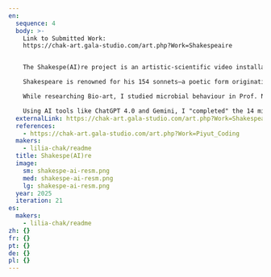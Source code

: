 ```yaml
---
en:
  sequence: 4
  body: >-
    Link to Submitted Work:
    https://chak-art.gala-studio.com/art.php?Work=Shakespeaire


    The Shakespe(AI)re project is an artistic-scientific video installation in the realm of AI-assisted art with artist-driven processing. Using cutting-edge technology, it combines microbiology and medieval poetry. This project explores human relationships through artistic means by examining the processes of interaction and communication among bacteria. The Shakespe(AI)re project exemplifies a hybrid practice, training AI to "think" at a high creative level.

    Shakespeare is renowned for his 154 sonnets—a poetic form originating in the 13th century. A Sonnet Crown is a complex poetic cycle based on the acrostic principle. It consists of 15 sonnets, with the final one—Magistral—written first, serving as the thematic and structural foundation of the cycle. Upon discovering that, despite his prolific output, Shakespeare never wrote a Sonnet Crown, I resolved to rectify this gap. For the Magistral, I selected Shakespeare's Sonnet 144, which depicts the poet’s entangled relationships with a dark-haired woman and a fair-haired young man—allegories of the eternal human struggle between the forces of good and evil.

    While researching Bio-art, I studied microbial behaviour in Prof. Noam Stern-Ginossar’s microbiology lab at the Weizmann Institute of Science. Using microscope-generated images and videos, I observed the intricate dynamics of microbial interactions—far beyond mere symbiosis or competition. These behaviours, with their dramatic, tragic, or sacrificial elements, possess a scale of emotional intensity akin to Shakespearean drama. Inspired by these findings, I envisioned Shakespe(AI)re as a project that mirrors human relationships through the hidden world of bacteria.

    Using AI tools like ChatGPT 4.0 and Gemini, I "completed" the 14 missing sonnets to form a Sonnet Crown, effectively becoming an inadvertent “co-author” with Shakespeare. Hundreds of verses were refined to match the rules and cadence of Shakespearean versification. With Suno AI, I composed music and selected vocal performances for the new sonnets. Using MidJourney, I created bacterial imagery, while Vivago program helped me craft short video reels, ultimately integrating them into the video-project 28-minute 4K video installation.
  externalLink: https://chak-art.gala-studio.com/art.php?Work=Shakespeaire
  references:
    - https://chak-art.gala-studio.com/art.php?Work=Piyut_Coding
  makers:
    - lilia-chak/readme
  title: Shakespe(AI)re
  image:
    sm: shakespe-ai-resm.png
    med: shakespe-ai-resm.png
    lg: shakespe-ai-resm.png
  year: 2025
  iteration: 21
es:
  makers:
    - lilia-chak/readme
zh: {}
fr: {}
pt: {}
de: {}
pl: {}
---
```

